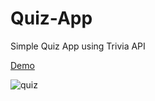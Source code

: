# Quiz-App
Simple Quiz App using Trivia API

[Demo](https://rashomar.github.io/Quiz-App/)


![quiz](https://user-images.githubusercontent.com/29843204/32700150-4c9e85f4-c7c1-11e7-9ed5-eb08090b2a62.png)
